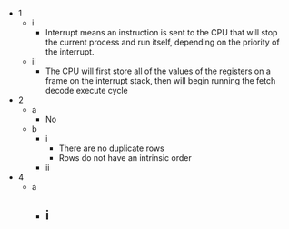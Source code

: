- 1
	- i
		- Interrupt means an instruction is sent to the CPU that will stop the current process and run itself, depending on the priority of the interrupt.
	- ii
		- The CPU will first store all of the values of the registers on a frame on the interrupt stack, then will begin running the fetch decode execute cycle
- 2
	- a
		- No
	- b
		- i
			- There are no duplicate rows
			- Rows do not have an intrinsic order
		- ii
- 4
	- a
		- i
			- 